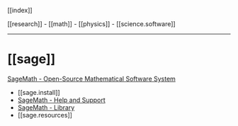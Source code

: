 
[[index]]

[[research]] - [[math]] - [[physics]] - [[science.software]]

---

# [[sage]]

[SageMath - Open-Source Mathematical Software System](https://www.sagemath.org/)

- [[sage.install]]
- [SageMath - Help and Support](https://www.sagemath.org/help.html)
- [SageMath - Library](https://www.sagemath.org/library.html)
- [[sage.resources]]






